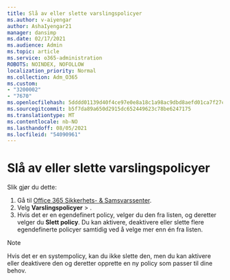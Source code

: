 ```yaml
---
title: Slå av eller slette varslingspolicyer
ms.author: v-aiyengar
author: AshaIyengar21
manager: dansimp
ms.date: 02/17/2021
ms.audience: Admin
ms.topic: article
ms.service: o365-administration
ROBOTS: NOINDEX, NOFOLLOW
localization_priority: Normal
ms.collection: Adm_O365
ms.custom:
- "3200002"
- "7670"
ms.openlocfilehash: 5dddd01139d40f4ce97e0e8a18c1a98ac9dbd8aefd01ca7f27c9b30eb532701a
ms.sourcegitcommit: b5f7da89a650d2915dc652449623c78be6247175
ms.translationtype: MT
ms.contentlocale: nb-NO
ms.lasthandoff: 08/05/2021
ms.locfileid: "54090961"
---
```

# <a name="turn-off-or-delete-alert-policies"></a>Slå av eller slette varslingspolicyer

Slik gjør du dette:

1. Gå til [Office 365 Sikkerhets- & Samsvarssenter](https://go.microsoft.com/fwlink/p/?linkid=2077143).
1. Velg **Varslingspolicyer**  >  [](https://go.microsoft.com/fwlink/?linkid=2103208).
1. Hvis det er en egendefinert policy, velger du den fra listen, og deretter velger du **Slett policy**. Du kan aktivere, deaktivere eller slette flere egendefinerte policyer samtidig ved å velge mer enn én fra listen.

> [!NOTE]
> Hvis det er en systempolicy, kan du ikke slette den, men du kan aktivere eller deaktivere den og deretter opprette en ny policy som passer til dine behov.
